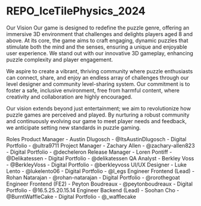 # REPO_IceTilePhysics_2024
Our Vision
Our game is designed to redefine the puzzle genre, offering an immersive 3D environment that challenges and delights players aged 8 and above. At its core, the game aims to craft engaging, dynamic puzzles that stimulate both the mind and the senses, ensuring a unique and enjoyable user experience. We stand out with our innovative 3D gameplay, enhancing puzzle complexity and player engagement.

We aspire to create a vibrant, thriving community where puzzle enthusiasts can connect, share, and enjoy an endless array of challenges through our level designer and community level-sharing system. Our commitment is to foster a safe, inclusive environment, free from harmful content, where creativity and collaboration are highly encouraged.

Our vision extends beyond just entertainment; we aim to revolutionize how puzzle games are perceived and played. By nurturing a robust community and continuously evolving our game to meet player needs and feedback, we anticipate setting new standards in puzzle gaming.

Roles
Product Manager - Austin Dlugosch - @ItsAustinDlugosch - Digital Portfolio - @ultra9711
Project Manager - Zachary Allen - @zachary-allen823 - Digital Portfolio - @decheleron
Release Manager - Loren Pontiff - @Delikatessen - Digital Portfolio - @delikatessen
QA Analyst - Berkley Voss - @BerkleyVoss - Digital Portfolio - @berkleyvoss
UI/UX Designer - Luke Lento - @lukelento06 -  Digital Portfolio - @l_egs
Engineer Frontend (Lead) - Rohan Natarajan -  @rohan-natarajan - Digital Portfolio - @rorothegoat
Engineer Frontend (FE2) - Peyton Boudreaux -  @peytonboudreaux  - Digital Portfolio - @16.5.25.20.15.14
Engineer Backend (Lead) - Soohan Cho - @BurntWaffleCake - Digital Portfolio - @_wafflecake
